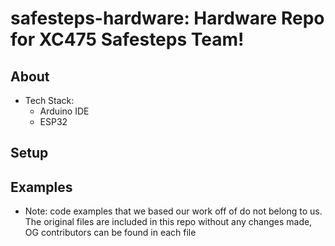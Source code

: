 # safesteps-hardware: Hardware Repo for XC475 Safesteps Team!

## About
- Tech Stack:
  - Arduino IDE
  - ESP32

## Setup

## Examples
- Note: code examples that we based our work off of do not belong to us. The original files are included in this repo without any changes made, OG contributors can be found in each file
